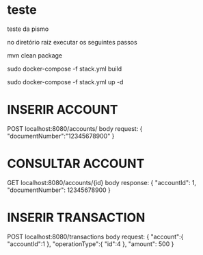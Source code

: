 # teste
teste da pismo

no diretório raiz executar os seguintes passos

mvn clean package

sudo docker-compose -f stack.yml build

sudo docker-compose -f stack.yml up -d

# INSERIR ACCOUNT

POST localhost:8080/accounts/
body request:
{
    "documentNumber":"12345678900"
}

# CONSULTAR ACCOUNT

GET localhost:8080/accounts/{id}
body response:
{
    "accountId": 1,
    "documentNumber": 12345678900
}

# INSERIR TRANSACTION

POST localhost:8080/transactions
body request:
{
    "account":{
        "accountId":1
    },
    "operationType":{
        "id":4
    },
    "amount": 500
}

